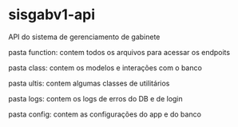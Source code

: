 # sisgabv1-api

API do sistema de gerenciamento de gabinete

pasta function:
contem todos os arquivos para acessar os endpoits 

pasta class:
contem os modelos e interações com o banco

pasta ultis:
contem algumas classes de utilitários

pasta logs:
contem os logs de erros do DB e de login

pasta config:
contem as configurações do app e do banco
